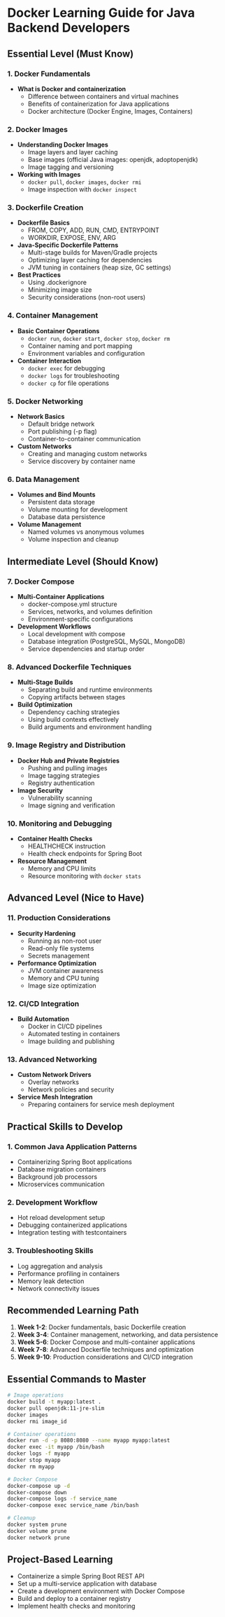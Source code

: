 # Docker Learning Guide for Java Backend Developers

## Essential Level (Must Know)

### 1. Docker Fundamentals
- **What is Docker and containerization**
  - Difference between containers and virtual machines
  - Benefits of containerization for Java applications
  - Docker architecture (Docker Engine, Images, Containers)

### 2. Docker Images
- **Understanding Docker Images**
  - Image layers and layer caching
  - Base images (official Java images: openjdk, adoptopenjdk)
  - Image tagging and versioning
- **Working with Images**
  - `docker pull`, `docker images`, `docker rmi`
  - Image inspection with `docker inspect`

### 3. Dockerfile Creation
- **Dockerfile Basics**
  - FROM, COPY, ADD, RUN, CMD, ENTRYPOINT
  - WORKDIR, EXPOSE, ENV, ARG
- **Java-Specific Dockerfile Patterns**
  - Multi-stage builds for Maven/Gradle projects
  - Optimizing layer caching for dependencies
  - JVM tuning in containers (heap size, GC settings)
- **Best Practices**
  - Using .dockerignore
  - Minimizing image size
  - Security considerations (non-root users)

### 4. Container Management
- **Basic Container Operations**
  - `docker run`, `docker start`, `docker stop`, `docker rm`
  - Container naming and port mapping
  - Environment variables and configuration
- **Container Interaction**
  - `docker exec` for debugging
  - `docker logs` for troubleshooting
  - `docker cp` for file operations

### 5. Docker Networking
- **Network Basics**
  - Default bridge network
  - Port publishing (-p flag)
  - Container-to-container communication
- **Custom Networks**
  - Creating and managing custom networks
  - Service discovery by container name

### 6. Data Management
- **Volumes and Bind Mounts**
  - Persistent data storage
  - Volume mounting for development
  - Database data persistence
- **Volume Management**
  - Named volumes vs anonymous volumes
  - Volume inspection and cleanup

## Intermediate Level (Should Know)

### 7. Docker Compose
- **Multi-Container Applications**
  - docker-compose.yml structure
  - Services, networks, and volumes definition
  - Environment-specific configurations
- **Development Workflows**
  - Local development with compose
  - Database integration (PostgreSQL, MySQL, MongoDB)
  - Service dependencies and startup order

### 8. Advanced Dockerfile Techniques
- **Multi-Stage Builds**
  - Separating build and runtime environments
  - Copying artifacts between stages
- **Build Optimization**
  - Dependency caching strategies
  - Using build contexts effectively
  - Build arguments and environment handling

### 9. Image Registry and Distribution
- **Docker Hub and Private Registries**
  - Pushing and pulling images
  - Image tagging strategies
  - Registry authentication
- **Image Security**
  - Vulnerability scanning
  - Image signing and verification

### 10. Monitoring and Debugging
- **Container Health Checks**
  - HEALTHCHECK instruction
  - Health check endpoints for Spring Boot
- **Resource Management**
  - Memory and CPU limits
  - Resource monitoring with `docker stats`

## Advanced Level (Nice to Have)

### 11. Production Considerations
- **Security Hardening**
  - Running as non-root user
  - Read-only file systems
  - Secrets management
- **Performance Optimization**
  - JVM container awareness
  - Memory and CPU tuning
  - Image size optimization

### 12. CI/CD Integration
- **Build Automation**
  - Docker in CI/CD pipelines
  - Automated testing in containers
  - Image building and publishing

### 13. Advanced Networking
- **Custom Network Drivers**
  - Overlay networks
  - Network policies and security
- **Service Mesh Integration**
  - Preparing containers for service mesh deployment

## Practical Skills to Develop

### 1. Common Java Application Patterns
- Containerizing Spring Boot applications
- Database migration containers
- Background job processors
- Microservices communication

### 2. Development Workflow
- Hot reload development setup
- Debugging containerized applications
- Integration testing with testcontainers

### 3. Troubleshooting Skills
- Log aggregation and analysis
- Performance profiling in containers
- Memory leak detection
- Network connectivity issues

## Recommended Learning Path

1. **Week 1-2**: Docker fundamentals, basic Dockerfile creation
2. **Week 3-4**: Container management, networking, and data persistence
3. **Week 5-6**: Docker Compose and multi-container applications
4. **Week 7-8**: Advanced Dockerfile techniques and optimization
5. **Week 9-10**: Production considerations and CI/CD integration

## Essential Commands to Master

```bash
# Image operations
docker build -t myapp:latest .
docker pull openjdk:11-jre-slim
docker images
docker rmi image_id

# Container operations
docker run -d -p 8080:8080 --name myapp myapp:latest
docker exec -it myapp /bin/bash
docker logs -f myapp
docker stop myapp
docker rm myapp

# Docker Compose
docker-compose up -d
docker-compose down
docker-compose logs -f service_name
docker-compose exec service_name /bin/bash

# Cleanup
docker system prune
docker volume prune
docker network prune
```

## Project-Based Learning
- Containerize a simple Spring Boot REST API
- Set up a multi-service application with database
- Create a development environment with Docker Compose
- Build and deploy to a container registry
- Implement health checks and monitoring